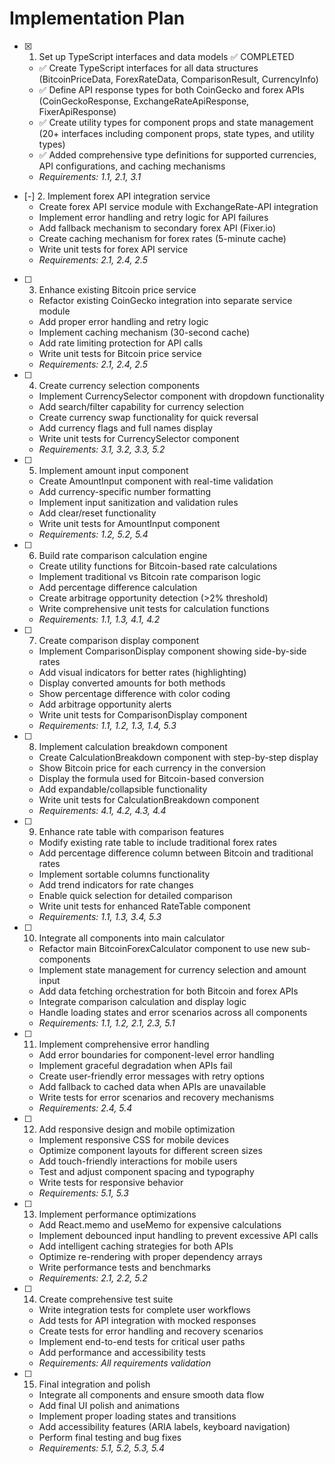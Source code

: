 # Implementation Plan

- [x] 1. Set up TypeScript interfaces and data models ✅ COMPLETED
  - ✅ Create TypeScript interfaces for all data structures (BitcoinPriceData, ForexRateData, ComparisonResult, CurrencyInfo)
  - ✅ Define API response types for both CoinGecko and forex APIs (CoinGeckoResponse, ExchangeRateApiResponse, FixerApiResponse)
  - ✅ Create utility types for component props and state management (20+ interfaces including component props, state types, and utility types)
  - ✅ Added comprehensive type definitions for supported currencies, API configurations, and caching mechanisms
  - _Requirements: 1.1, 2.1, 3.1_

- [-] 2. Implement forex API integration service
  - Create forex API service module with ExchangeRate-API integration
  - Implement error handling and retry logic for API failures
  - Add fallback mechanism to secondary forex API (Fixer.io)
  - Create caching mechanism for forex rates (5-minute cache)
  - Write unit tests for forex API service
  - _Requirements: 2.1, 2.4, 2.5_

- [ ] 3. Enhance existing Bitcoin price service
  - Refactor existing CoinGecko integration into separate service module
  - Add proper error handling and retry logic
  - Implement caching mechanism (30-second cache)
  - Add rate limiting protection for API calls
  - Write unit tests for Bitcoin price service
  - _Requirements: 2.1, 2.4, 2.5_

- [ ] 4. Create currency selection components
  - Implement CurrencySelector component with dropdown functionality
  - Add search/filter capability for currency selection
  - Create currency swap functionality for quick reversal
  - Add currency flags and full names display
  - Write unit tests for CurrencySelector component
  - _Requirements: 3.1, 3.2, 3.3, 5.2_

- [ ] 5. Implement amount input component
  - Create AmountInput component with real-time validation
  - Add currency-specific number formatting
  - Implement input sanitization and validation rules
  - Add clear/reset functionality
  - Write unit tests for AmountInput component
  - _Requirements: 1.2, 5.2, 5.4_

- [ ] 6. Build rate comparison calculation engine
  - Create utility functions for Bitcoin-based rate calculations
  - Implement traditional vs Bitcoin rate comparison logic
  - Add percentage difference calculation
  - Create arbitrage opportunity detection (>2% threshold)
  - Write comprehensive unit tests for calculation functions
  - _Requirements: 1.1, 1.3, 4.1, 4.2_

- [ ] 7. Create comparison display component
  - Implement ComparisonDisplay component showing side-by-side rates
  - Add visual indicators for better rates (highlighting)
  - Display converted amounts for both methods
  - Show percentage difference with color coding
  - Add arbitrage opportunity alerts
  - Write unit tests for ComparisonDisplay component
  - _Requirements: 1.1, 1.2, 1.3, 1.4, 5.3_

- [ ] 8. Implement calculation breakdown component
  - Create CalculationBreakdown component with step-by-step display
  - Show Bitcoin price for each currency in the conversion
  - Display the formula used for Bitcoin-based conversion
  - Add expandable/collapsible functionality
  - Write unit tests for CalculationBreakdown component
  - _Requirements: 4.1, 4.2, 4.3, 4.4_

- [ ] 9. Enhance rate table with comparison features
  - Modify existing rate table to include traditional forex rates
  - Add percentage difference column between Bitcoin and traditional rates
  - Implement sortable columns functionality
  - Add trend indicators for rate changes
  - Enable quick selection for detailed comparison
  - Write unit tests for enhanced RateTable component
  - _Requirements: 1.1, 1.3, 3.4, 5.3_

- [ ] 10. Integrate all components into main calculator
  - Refactor main BitcoinForexCalculator component to use new sub-components
  - Implement state management for currency selection and amount input
  - Add data fetching orchestration for both Bitcoin and forex APIs
  - Integrate comparison calculation and display logic
  - Handle loading states and error scenarios across all components
  - _Requirements: 1.1, 1.2, 2.1, 2.3, 5.1_

- [ ] 11. Implement comprehensive error handling
  - Add error boundaries for component-level error handling
  - Implement graceful degradation when APIs fail
  - Create user-friendly error messages with retry options
  - Add fallback to cached data when APIs are unavailable
  - Write tests for error scenarios and recovery mechanisms
  - _Requirements: 2.4, 5.4_

- [ ] 12. Add responsive design and mobile optimization
  - Implement responsive CSS for mobile devices
  - Optimize component layouts for different screen sizes
  - Add touch-friendly interactions for mobile users
  - Test and adjust component spacing and typography
  - Write tests for responsive behavior
  - _Requirements: 5.1, 5.3_

- [ ] 13. Implement performance optimizations
  - Add React.memo and useMemo for expensive calculations
  - Implement debounced input handling to prevent excessive API calls
  - Add intelligent caching strategies for both APIs
  - Optimize re-rendering with proper dependency arrays
  - Write performance tests and benchmarks
  - _Requirements: 2.1, 2.2, 5.2_

- [ ] 14. Create comprehensive test suite
  - Write integration tests for complete user workflows
  - Add tests for API integration with mocked responses
  - Create tests for error handling and recovery scenarios
  - Implement end-to-end tests for critical user paths
  - Add performance and accessibility tests
  - _Requirements: All requirements validation_

- [ ] 15. Final integration and polish
  - Integrate all components and ensure smooth data flow
  - Add final UI polish and animations
  - Implement proper loading states and transitions
  - Add accessibility features (ARIA labels, keyboard navigation)
  - Perform final testing and bug fixes
  - _Requirements: 5.1, 5.2, 5.3, 5.4_